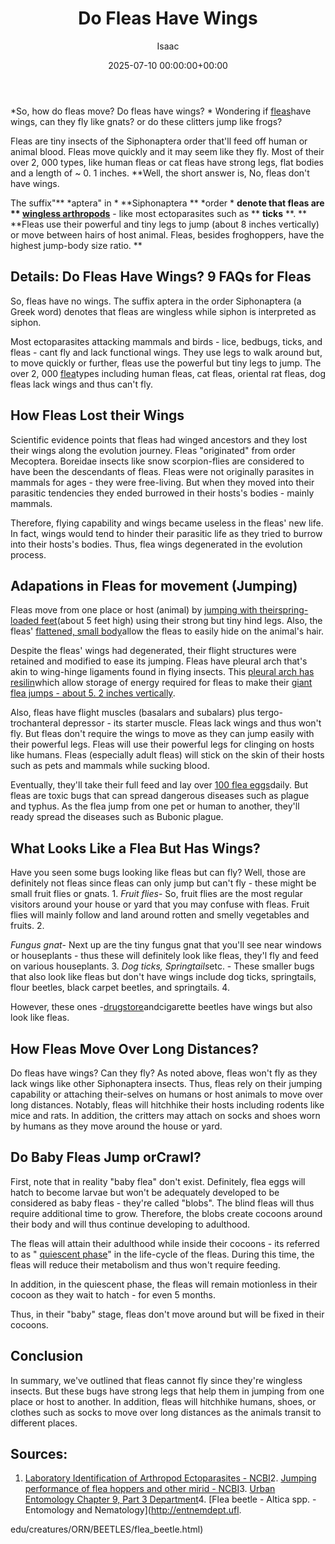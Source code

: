 ﻿---
title: Do Fleas Have Wings
description: So, how do fleas move? Do fleas have wings?  Wondering if fleas have wings, can they fly like gnats? or do these clitters jump like frogs? Fleas are tiny...
slug: /do-fleas-have-wings/
date: 2025-07-10 00:00:00+00:00
lastmod: 2025-07-10 00:00:00+03:00
author: Isaac
categories:
- Fleas
- Guide
tags:
- fleas
- flea
- wing
layout: post
---

*So, how do fleas move? Do fleas have wings? * Wondering if [fleas](https://www.canr.msu.edu/ipm/uploads/files/Fleas.pdf)have wings, can they fly like gnats? or do these clitters jump like frogs?

Fleas are tiny insects of the Siphonaptera order that'll feed off human or animal blood. Fleas move quickly and it may seem like they fly. Most of their over 2, 000 types, like human fleas or cat fleas have strong legs, flat bodies and a length of ~ 0. 1 inches. **Well, the short answer is, No, fleas don't have wings.

The suffix"** *aptera" in * **Siphonaptera ** *order * **denote that fleas are ** [wingless arthropods](https://en.wikipedia.org/wiki/Aptera)** - like most ectoparasites such as ** **ticks** **. ** **Fleas use their powerful and tiny legs to jump (about 8 inches vertically) or move between hairs of host animal. Fleas, besides froghoppers, have the highest jump-body size ratio. **

##  Details: Do Fleas Have Wings? 9 FAQs for Fleas

So, fleas have no wings. The suffix aptera in the order Siphonaptera (a Greek word) denotes that fleas are wingless while siphon is interpreted as siphon.

Most ectoparasites attacking mammals and birds - lice, bedbugs, ticks, and fleas - cant fly and lack functional wings. They use legs to walk around but, to move quickly or further, fleas use the powerful but tiny legs to jump. The over 2, 000 [flea](https://pestpolicy.com/best-flea-carpet-powder/)types including human fleas, cat fleas, oriental rat fleas, dog fleas lack wings and thus can't fly.

##  How Fleas Lost their Wings

Scientific evidence points that fleas had winged ancestors and they lost their wings along the evolution journey. Fleas "originated" from order Mecoptera. Boreidae insects like snow scorpion-flies are considered to have been the descendants of fleas. Fleas were not originally parasites in mammals for ages - they were free-living. But when they moved into their parasitic tendencies they ended burrowed in their hosts's bodies - mainly mammals.

Therefore, flying capability and wings became useless in the fleas' new life. In fact, wings would tend to hinder their parasitic life as they tried to burrow into their hosts's bodies. Thus, flea wings degenerated in the evolution process.

##  Adapations in Fleas for movement (Jumping)

Fleas move from one place or host (animal) by [jumping with their](https://www.wired.com/2011/02/flea-jumping-mechanics/)[spring-loaded feet](https://www.wired.com/2011/02/flea-jumping-mechanics/)(about 5 feet high) using their strong but tiny hind legs. Also, the fleas' [flattened, small body](http://bioweb.uwlax.edu/bio210/s2012/dorshors_jaco/adaptation.htm)allow the fleas to easily hide on the animal's hair.

Despite the fleas' wings had degenerated, their flight structures were retained and modified to ease its jumping. Fleas have pleural arch that's akin to wing-hinge ligaments found in flying insects. This [pleural arch has resilin](https://bmcbiol.biomedcentral.com/articles/10.1186/1741-7007-6-41)which allow storage of energy required for fleas to make their [giant flea jumps - about 5. 2 inches vertically](https://pestpolicy.com/how-high-can-fleas-jump/).

Also, fleas have flight muscles (basalars and subalars) plus tergo-trochanteral depressor - its starter muscle. Fleas lack wings and thus won't fly. But fleas don't require the wings to move as they can jump easily with their powerful legs. Fleas will use their powerful legs for clinging on hosts like humans. Fleas (especially adult fleas) will stick on the skin of their hosts such as pets and mammals while sucking blood.

Eventually, they'll take their full feed and lay over [100 flea eggs](https://pestpolicy.com/how-to-kill-flea-eggs/)daily. But fleas are toxic bugs that can spread dangerous diseases such as plague and typhus. As the flea jump from one pet or human to another, they'll ready spread the diseases such as Bubonic plague.

##  What Looks Like a Flea But Has Wings?

Have you seen some bugs looking like fleas but can fly? Well, those are definitely not fleas since fleas can only jump but can't fly - these might be small fruit flies or gnats. 1. *Fruit flies*- So, fruit flies are the most regular visitors around your house or yard that you may confuse with fleas. Fruit flies will mainly follow and land around rotten and smelly vegetables and fruits. 2.

*Fungus gnat*- Next up are the tiny fungus gnat that you'll see near windows or houseplants - thus these will definitely look like fleas, they'l fly and feed on various houseplants. 3. *Dog ticks, Springtails*etc. - These smaller bugs that also look like fleas but don't have wings include dog ticks, springtails, flour beetles, black carpet beetles, and springtails. 4.

However, these ones -[drugstore](http://entomology.ifas.ufl.edu/creatures/urban/stored/drugstore_beetle.htm)andcigarette beetles have wings but also look like fleas.

##  How Fleas Move Over Long Distances?

Do fleas have wings? Can they fly? As noted above, fleas won't fly as they lack wings like other Siphonaptera insects. Thus, fleas rely on their jumping capability or attaching their-selves on humans or host animals to move over long distances. Notably, fleas will hitchhike their hosts including rodents like mice and rats. In addition, the critters may attach on socks and shoes worn by humans as they move around the house or yard.

##  Do Baby Fleas Jump orCrawl?

First, note that in reality "baby flea" don't exist. Definitely, flea eggs will hatch to become larvae but won't be adequately developed to be considered as baby fleas - they're called "blobs". The blind fleas will thus require additional time to grow. Therefore, the blobs create cocoons around their body and will thus continue developing to adulthood.

The fleas will attain their adulthood while inside their cocoons - its referred to as " [quiescent phase](http://www.cvbd.org/en/flea-borne-diseases/about-fleas/development-cycle/preemerged-adult/)" in the life-cycle of the fleas. During this time, the fleas will reduce their metabolism and thus won't require feeding.

In addition, in the quiescent phase, the fleas will remain motionless in their cocoon as they wait to hatch - for even 5 months.

Thus, in their "baby" stage, fleas don't move around but will be fixed in their cocoons.

##  Conclusion

In summary, we've outlined that fleas cannot fly since they're wingless insects. But these bugs have strong legs that help them in jumping from one place or host to another. In addition, fleas will hitchhike humans, shoes, or clothes such as socks to move over long distances as the animals transit to different places.

##  Sources:

1. [Laboratory Identification of Arthropod Ectoparasites - NCBI](https://www.ncbi.nlm.nih.gov/pmc/articles/PMC3910909/)2. [Jumping performance of flea hoppers and other mirid - NCBI](https://www.ncbi.nlm.nih.gov/pubmed/28193637)3. [Urban Entomology Chapter 9, Part 3 Department](https://entomology.ucr.edu/ebeling_ch9_3)4. [Flea beetle - Altica spp. - Entomology and Nematology](http://entnemdept.ufl.

edu/creatures/ORN/BEETLES/flea_beetle.html)


